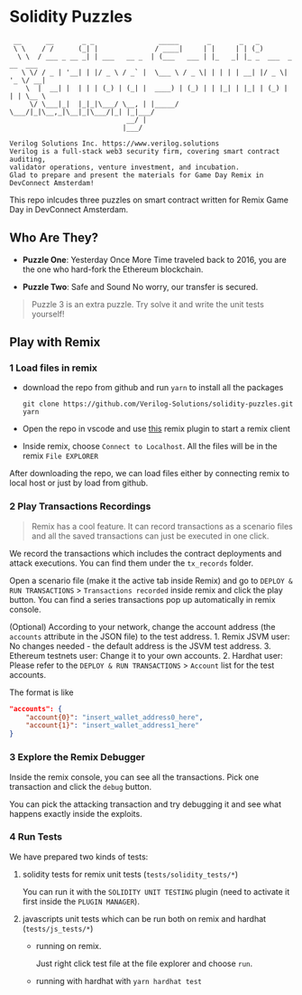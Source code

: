 # Solidity Puzzles

```
 __      __       _ _                _____       _       _   _                 
 \ \    / /      (_| |              / ____|     | |     | | (_)                
  \ \  / ___ _ __ _| | ___   __ _  | (___   ___ | |_   _| |_ _  ___  _ __  ___ 
   \ \/ / _ | '__| | |/ _ \ / _` |  \___ \ / _ \| | | | | __| |/ _ \| '_ \/ __|
    \  |  __| |  | | | (_) | (_| |  ____) | (_) | | |_| | |_| | (_) | | | \__ \
     \/ \___|_|  |_|_|\___/ \__, | |_____/ \___/|_|\__,_|\__|_|\___/|_| |_|___/
                             __/ |                                             
                            |___/                                              
                                               
Verilog Solutions Inc. https://www.verilog.solutions
Verilog is a full-stack web3 security firm, covering smart contract auditing, 
validator operations, venture investment, and incubation.
Glad to prepare and present the materials for Game Day Remix in DevConnect Amsterdam!
```

This repo inlcudes three puzzles on smart contract written for Remix Game Day in DevConnect Amsterdam.

## Who Are They?

-  **Puzzle One**: Yesterday Once More
	Time traveled back to 2016, you are the one who hard-fork the Ethereum blockchain.

- **Puzzle Two**: Safe and Sound
	No worry, our transfer is secured.

> Puzzle 3 is an extra puzzle. Try solve it and write the unit tests yourself!

## Play with Remix

### 1 Load files in remix

- download the repo from github and run `yarn` to install all the packages

  ```shell
  git clone https://github.com/Verilog-Solutions/solidity-puzzles.git
  yarn
  ```

- Open the repo in vscode and use [this](https://marketplace.visualstudio.com/items?itemName=RemixProject.ethereum-remix) remix plugin to start a remix client
- Inside remix, choose `Connect to Localhost`. All the files will be in the remix `File EXPLORER`

After downloading the repo, we can load files either by connecting remix to local host or just by load from github.

### 2 Play Transactions Recordings

> Remix has a cool feature. It can record transactions as a scenario files and all the saved transactions can just be executed in one click.

We record the transactions which includes the contract deployments and attack executions. You can find them under the `tx_records` folder.

Open a scenario file (make it the active tab inside Remix) and go to  `DEPLOY & RUN TRANSACTIONS` > `Transactions recorded` inside remix and click the play button. You can find a series transactions pop up automatically in remix console.

(Optional) According to your network, change the account address (the `accounts` attribute in the JSON file) to the test address.
    1. Remix JSVM user: No changes needed - the default address is the JSVM test address.
    3. Ethereum testnets user: Change it to your own accounts.
    2. Hardhat user: Please refer to the `DEPLOY & RUN TRANSACTIONS` > `Account` list for the test accounts.

The format is like
```json
"accounts": {
    "account{0}": "insert_wallet_address0_here",
    "account{1}": "insert_wallet_address1_here"
}
```


### 3 Explore the Remix Debugger

Inside the remix console, you can see all the transactions. Pick one transaction and click the `debug` button. 

You can pick the attacking transaction and try debugging it and see what happens exactly inside the exploits.

### 4 Run Tests

We have prepared two kinds of tests:

 1. solidity tests for remix unit tests (`tests/solidity_tests/*`)

    You can run it with the `SOLIDITY UNIT TESTING` plugin (need to activate it first inside the `PLUGIN MANAGER`).

 2.  javascripts unit tests which can be run both on remix and hardhat (`tests/js_tests/*`)

     - running on remix. 

       Just right click test file at the file explorer and choose `run`. 

     - running with hardhat with `yarn hardhat test`
